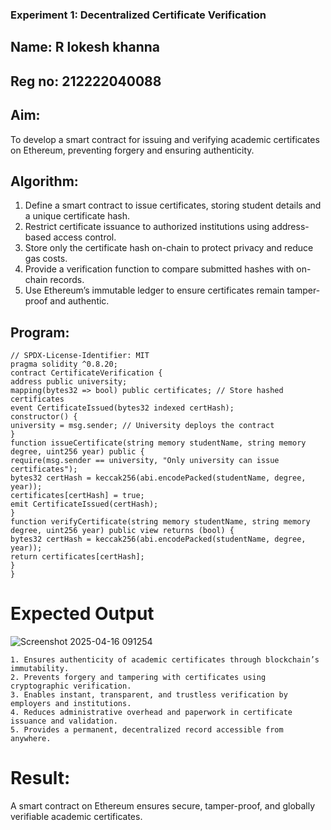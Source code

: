 
### Experiment 1: Decentralized Certificate Verification
## Name: R lokesh khanna
## Reg no: 212222040088
## Aim:
  To develop a smart contract for issuing and verifying academic certificates on Ethereum, preventing forgery and ensuring authenticity.
## Algorithm:
1. Define a smart contract to issue certificates, storing student details and a unique certificate hash.  
2. Restrict certificate issuance to authorized institutions using address-based access control.  
3. Store only the certificate hash on-chain to protect privacy and reduce gas costs.  
4. Provide a verification function to compare submitted hashes with on-chain records.  
5. Use Ethereum’s immutable ledger to ensure certificates remain tamper-proof and authentic.
## Program:
```
// SPDX-License-Identifier: MIT
pragma solidity ^0.8.20;
contract CertificateVerification {
address public university;
mapping(bytes32 => bool) public certificates; // Store hashed certificates
event CertificateIssued(bytes32 indexed certHash);
constructor() {
university = msg.sender; // University deploys the contract
}
function issueCertificate(string memory studentName, string memory degree, uint256 year) public {
require(msg.sender == university, "Only university can issue certificates");
bytes32 certHash = keccak256(abi.encodePacked(studentName, degree, year));
certificates[certHash] = true;
emit CertificateIssued(certHash);
}
function verifyCertificate(string memory studentName, string memory degree, uint256 year) public view returns (bool) {
bytes32 certHash = keccak256(abi.encodePacked(studentName, degree, year));
return certificates[certHash];
}
}
```
# Expected Output
![Screenshot 2025-04-16 091254](https://github.com/user-attachments/assets/de5d4b62-e608-411e-8404-dedb0c6cdb2a)

```
1. Ensures authenticity of academic certificates through blockchain’s immutability.  
2. Prevents forgery and tampering with certificates using cryptographic verification.  
3. Enables instant, transparent, and trustless verification by employers and institutions.  
4. Reduces administrative overhead and paperwork in certificate issuance and validation.  
5. Provides a permanent, decentralized record accessible from anywhere.
```
# Result:
A smart contract on Ethereum ensures secure, tamper-proof, and globally verifiable academic certificates.
